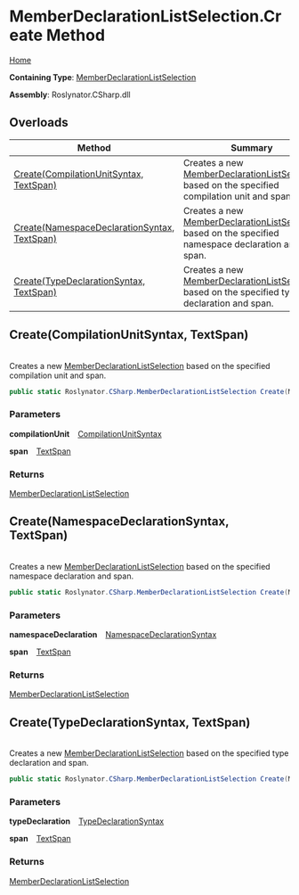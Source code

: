 # MemberDeclarationListSelection\.Create Method

[Home](../../../../README.md)

**Containing Type**: [MemberDeclarationListSelection](../README.md)

**Assembly**: Roslynator\.CSharp\.dll

## Overloads

| Method | Summary |
| ------ | ------- |
| [Create(CompilationUnitSyntax, TextSpan)](#Roslynator_CSharp_MemberDeclarationListSelection_Create_Microsoft_CodeAnalysis_CSharp_Syntax_CompilationUnitSyntax_Microsoft_CodeAnalysis_Text_TextSpan_) | Creates a new [MemberDeclarationListSelection](../README.md) based on the specified compilation unit and span\. |
| [Create(NamespaceDeclarationSyntax, TextSpan)](#Roslynator_CSharp_MemberDeclarationListSelection_Create_Microsoft_CodeAnalysis_CSharp_Syntax_NamespaceDeclarationSyntax_Microsoft_CodeAnalysis_Text_TextSpan_) | Creates a new [MemberDeclarationListSelection](../README.md) based on the specified namespace declaration and span\. |
| [Create(TypeDeclarationSyntax, TextSpan)](#Roslynator_CSharp_MemberDeclarationListSelection_Create_Microsoft_CodeAnalysis_CSharp_Syntax_TypeDeclarationSyntax_Microsoft_CodeAnalysis_Text_TextSpan_) | Creates a new [MemberDeclarationListSelection](../README.md) based on the specified type declaration and span\. |

## Create\(CompilationUnitSyntax, TextSpan\) <a id="Roslynator_CSharp_MemberDeclarationListSelection_Create_Microsoft_CodeAnalysis_CSharp_Syntax_CompilationUnitSyntax_Microsoft_CodeAnalysis_Text_TextSpan_"></a>

\
Creates a new [MemberDeclarationListSelection](../README.md) based on the specified compilation unit and span\.

```csharp
public static Roslynator.CSharp.MemberDeclarationListSelection Create(Microsoft.CodeAnalysis.CSharp.Syntax.CompilationUnitSyntax compilationUnit, Microsoft.CodeAnalysis.Text.TextSpan span)
```

### Parameters

**compilationUnit** &ensp; [CompilationUnitSyntax](https://docs.microsoft.com/en-us/dotnet/api/microsoft.codeanalysis.csharp.syntax.compilationunitsyntax)

**span** &ensp; [TextSpan](https://docs.microsoft.com/en-us/dotnet/api/microsoft.codeanalysis.text.textspan)

### Returns

[MemberDeclarationListSelection](../README.md)

## Create\(NamespaceDeclarationSyntax, TextSpan\) <a id="Roslynator_CSharp_MemberDeclarationListSelection_Create_Microsoft_CodeAnalysis_CSharp_Syntax_NamespaceDeclarationSyntax_Microsoft_CodeAnalysis_Text_TextSpan_"></a>

\
Creates a new [MemberDeclarationListSelection](../README.md) based on the specified namespace declaration and span\.

```csharp
public static Roslynator.CSharp.MemberDeclarationListSelection Create(Microsoft.CodeAnalysis.CSharp.Syntax.NamespaceDeclarationSyntax namespaceDeclaration, Microsoft.CodeAnalysis.Text.TextSpan span)
```

### Parameters

**namespaceDeclaration** &ensp; [NamespaceDeclarationSyntax](https://docs.microsoft.com/en-us/dotnet/api/microsoft.codeanalysis.csharp.syntax.namespacedeclarationsyntax)

**span** &ensp; [TextSpan](https://docs.microsoft.com/en-us/dotnet/api/microsoft.codeanalysis.text.textspan)

### Returns

[MemberDeclarationListSelection](../README.md)

## Create\(TypeDeclarationSyntax, TextSpan\) <a id="Roslynator_CSharp_MemberDeclarationListSelection_Create_Microsoft_CodeAnalysis_CSharp_Syntax_TypeDeclarationSyntax_Microsoft_CodeAnalysis_Text_TextSpan_"></a>

\
Creates a new [MemberDeclarationListSelection](../README.md) based on the specified type declaration and span\.

```csharp
public static Roslynator.CSharp.MemberDeclarationListSelection Create(Microsoft.CodeAnalysis.CSharp.Syntax.TypeDeclarationSyntax typeDeclaration, Microsoft.CodeAnalysis.Text.TextSpan span)
```

### Parameters

**typeDeclaration** &ensp; [TypeDeclarationSyntax](https://docs.microsoft.com/en-us/dotnet/api/microsoft.codeanalysis.csharp.syntax.typedeclarationsyntax)

**span** &ensp; [TextSpan](https://docs.microsoft.com/en-us/dotnet/api/microsoft.codeanalysis.text.textspan)

### Returns

[MemberDeclarationListSelection](../README.md)

